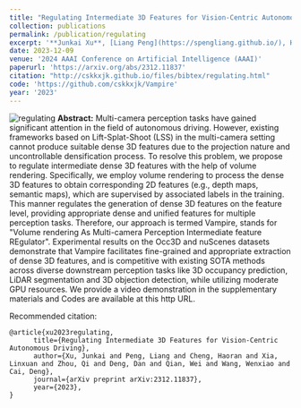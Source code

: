 ```yaml
---
title: "Regulating Intermediate 3D Features for Vision-Centric Autonomous Driving"
collection: publications
permalink: /publication/regulating
excerpt: '**Junkai Xu**, [Liang Peng](https://spengliang.github.io/), Haoran Cheng, Linxuan Xia, Qi Zhou, Dan Deng, Wei Qian, [Wenxiao Wang](https://www.wenxiaowang.com/), [Deng Cai](http://www.cad.zju.edu.cn/home/dengcai/)'
date: 2023-12-09
venue: '2024 AAAI Conference on Artificial Intelligence (AAAI)'
paperurl: 'https://arxiv.org/abs/2312.11837'
citation: "http://cskkxjk.github.io/files/bibtex/regulating.html"
code: 'https://github.com/cskkxjk/Vampire'
year: '2023'
---
```

![regulating](https://cskkxjk.github.io/images/publications/vampire.gif)
<b>Abstract:</b>
Multi-camera perception tasks have gained significant attention in the field of autonomous driving. However, existing frameworks based on Lift-Splat-Shoot (LSS) in the multi-camera setting cannot produce suitable dense 3D features due to the projection nature and uncontrollable densification process. To resolve this problem, we propose to regulate intermediate dense 3D features with the help of volume rendering. Specifically, we employ volume rendering to process the dense 3D features to obtain corresponding 2D features (e.g., depth maps, semantic maps), which are supervised by associated labels in the training. This manner regulates the generation of dense 3D features on the feature level, providing appropriate dense and unified features for multiple perception tasks. Therefore, our approach is termed Vampire, stands for "Volume rendering As Multi-camera Perception Intermediate feature REgulator". Experimental results on the Occ3D and nuScenes datasets demonstrate that Vampire facilitates fine-grained and appropriate extraction of dense 3D features, and is competitive with existing SOTA methods across diverse downstream perception tasks like 3D occupancy prediction, LiDAR segmentation and 3D objection detection, while utilizing moderate GPU resources. We provide a video demonstration in the supplementary materials and Codes are available at this http URL.

Recommended citation: 
```
@article{xu2023regulating,
      title={Regulating Intermediate 3D Features for Vision-Centric Autonomous Driving}, 
      author={Xu, Junkai and Peng, Liang and Cheng, Haoran and Xia, Linxuan and Zhou, Qi and Deng, Dan and Qian, Wei and Wang, Wenxiao and Cai, Deng},
      journal={arXiv preprint arXiv:2312.11837},
      year={2023},
}
```
